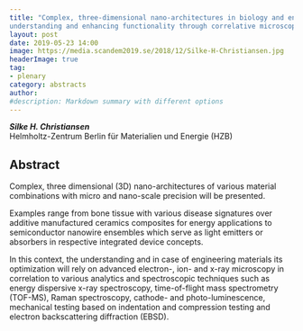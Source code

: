 ```yaml
---
title: "Complex, three-dimensional nano-architectures in biology and engineered devices -
understanding and enhancing functionality through correlative microscopy"
layout: post
date: 2019-05-23 14:00
image: https://media.scandem2019.se/2018/12/Silke-H-Christiansen.jpg
headerImage: true
tag:
- plenary
category: abstracts
author:
#description: Markdown summary with different options
---
```


_**Silke H. Christiansen**_<br/>
Helmholtz-Zentrum Berlin für Materialien und Energie (HZB)<br/>

## Abstract
Complex, three dimensional (3D) nano-architectures of various material combinations with micro and nano-scale precision will be presented.<br/>

Examples range from bone tissue with various disease signatures over additive manufactured ceramics composites for energy applications to semiconductor nanowire ensembles which serve as light emitters or absorbers in respective integrated device concepts.<br/>

In this context, the understanding and in case of engineering materials its optimization will rely on advanced electron-, ion- and x-ray microscopy in correlation to various analytics and spectroscopic techniques such as energy dispersive x-ray spectroscopy, time-of-flight mass spectrometry (TOF-MS), Raman spectroscopy, cathode- and photo-luminescence, mechanical testing based on indentation and compression testing and electron backscattering diffraction (EBSD).<br/>
